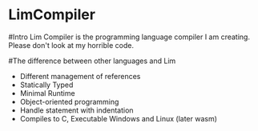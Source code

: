 # LimCompiler
#Intro
Lim Compiler is the programming language compiler I am creating.
Please don't look at my horrible code.

#The difference between other languages and Lim
- Different management of references
- Statically Typed
- Minimal Runtime
- Object-oriented programming
- Handle statement with indentation
- Compiles to C, Executable Windows and Linux (later wasm)
